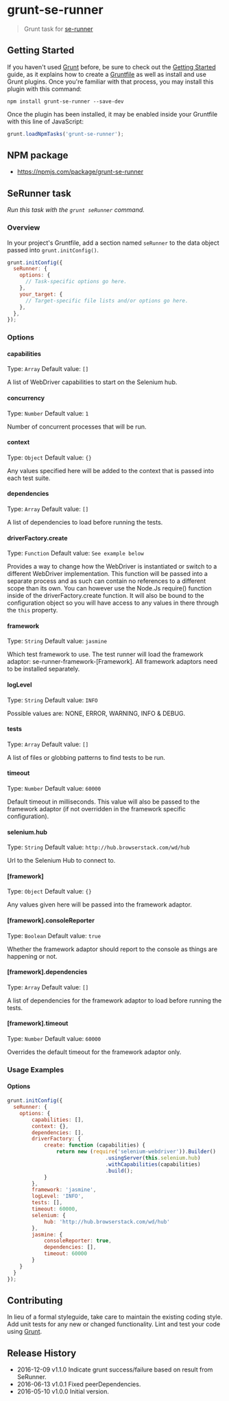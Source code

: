 # grunt-se-runner

> Grunt task for [se-runner](https://github.com/Hyddan/se-runner#readme)

## Getting Started
If you haven't used [Grunt](http://gruntjs.com/) before, be sure to check out the [Getting Started](http://gruntjs.com/getting-started) guide, as it explains how to create a [Gruntfile](http://gruntjs.com/sample-gruntfile) as well as install and use Grunt plugins. Once you're familiar with that process, you may install this plugin with this command:

```shell
npm install grunt-se-runner --save-dev
```

Once the plugin has been installed, it may be enabled inside your Gruntfile with this line of JavaScript:

```js
grunt.loadNpmTasks('grunt-se-runner');
```

## NPM package
* https://npmjs.com/package/grunt-se-runner

## SeRunner task
_Run this task with the `grunt seRunner` command._

### Overview
In your project's Gruntfile, add a section named `seRunner` to the data object passed into `grunt.initConfig()`.

```js
grunt.initConfig({
  seRunner: {
    options: {
      // Task-specific options go here.
    },
    your_target: {
      // Target-specific file lists and/or options go here.
    },
  },
});
```

### Options

#### capabilities
Type: `Array`
Default value: `[]`

A list of WebDriver capabilities to start on the Selenium hub.

#### concurrency
Type: `Number`
Default value: `1`

Number of concurrent processes that will be run.

#### context
Type: `Object`
Default value: `{}`

Any values specified here will be added to the context that is passed into each test suite.

#### dependencies
Type: `Array`
Default value: `[]`

A list of dependencies to load before running the tests.

#### driverFactory.create
Type: `Function`
Default value: `See example below`

Provides a way to change how the WebDriver is instantiated or switch to a different WebDriver implementation. This function will be passed into a separate process and as such can contain no references to a different scope than its own.
You can however use the Node.Js require() function inside of the driverFactory.create function. It will also be bound to the configuration object so you will have access to any values in there through the `this` property.

#### framework
Type: `String`
Default value: `jasmine`

Which test framework to use. The test runner will load the framework adaptor: se-runner-framework-[Framework]. All framework adaptors need to be installed separately.

#### logLevel
Type: `String`
Default value: `INFO`

Possible values are: NONE, ERROR, WARNING, INFO & DEBUG.

#### tests
Type: `Array`
Default value: `[]`

A list of files or globbing patterns to find tests to be run.

#### timeout
Type: `Number`
Default value: `60000`

Default timeout in milliseconds. This value will also be passed to the framework adaptor (if not overridden in the framework specific configuration).

#### selenium.hub
Type: `String`
Default value: `http://hub.browserstack.com/wd/hub`

Url to the Selenium Hub to connect to.

#### [framework]
Type: `Object`
Default value: `{}`

Any values given here will be passed into the framework adaptor.

#### [framework].consoleReporter
Type: `Boolean`
Default value: `true`

Whether the framework adaptor should report to the console as things are happening or not.

#### [framework].dependencies
Type: `Array`
Default value: `[]`

A list of dependencies for the framework adaptor to load before running the tests.

#### [framework].timeout
Type: `Number`
Default value: `60000`

Overrides the default timeout for the framework adaptor only.

### Usage Examples

#### Options

```js
grunt.initConfig({
  seRunner: {
    options: {
        capabilities: [],
        context: {},
        dependencies: [],
        driverFactory: {
            create: function (capabilities) {
                return new (require('selenium-webdriver')).Builder()
                                .usingServer(this.selenium.hub)
                                .withCapabilities(capabilities)
                                .build();
            }
        },
        framework: 'jasmine',
        logLevel: 'INFO',
        tests: [],
        timeout: 60000,
        selenium: {
            hub: 'http://hub.browserstack.com/wd/hub'
        },
        jasmine: {
            consoleReporter: true,
            dependencies: [],
            timeout: 60000
        }
    }
  }
});
```

## Contributing
In lieu of a formal styleguide, take care to maintain the existing coding style. Add unit tests for any new or changed functionality. Lint and test your code using [Grunt](http://gruntjs.com/).

## Release History

 * 2016-12-09   v1.1.0   Indicate grunt success/failure based on result from SeRunner.
 * 2016-06-13   v1.0.1   Fixed peerDependencies.
 * 2016-05-10   v1.0.0   Initial version.
